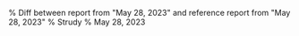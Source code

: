 % Diff between report from "May 28, 2023" and reference report from "May 28, 2023"
% Strudy
% May 28, 2023


